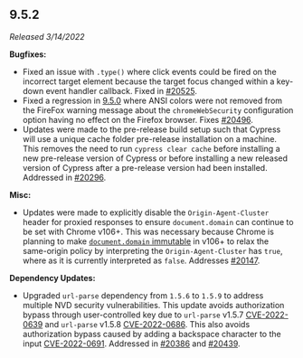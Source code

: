 ## 9.5.2

_Released 3/14/2022_

**Bugfixes:**

- Fixed an issue with `.type()` where click events could be fired on the
  incorrect target element because the target focus changed within a key-down
  event handler callback. Fixed in
  [#20525](https://github.com/cypress-io/cypress/pulls/20525).
- Fixed a regression in [9.5.0](/guides/references/changelog#9-5-0) where ANSI
  colors were not removed from the FireFox warning message about the
  `chromeWebSecurity` configuration option having no effect on the Firefox
  browser. Fixes [#20496](https://github.com/cypress-io/cypress/issues/20496).
- Updates were made to the pre-release build setup such that Cypress will use a
  unique cache folder pre-release installation on a machine. This removes the
  need to run `cypress clear cache` before installing a new pre-release version
  of Cypress or before installing a new released version of Cypress after a
  pre-release version had been installed. Addressed in
  [#20296](https://github.com/cypress-io/cypress/pulls/20296).

**Misc:**

- Updates were made to explicitly disable the `Origin-Agent-Cluster` header for
  proxied responses to ensure `document.domain` can continue to be set with
  Chrome v106+. This was necessary because Chrome is planning to make
  [`document.domain` immutable](https://developer.chrome.com/blog/immutable-document-domain/)
  in v106+ to relax the same-origin policy by interpreting the
  `Origin-Agent-Cluster` has `true`, where as it is currently interpreted as
  `false`. Addresses
  [#20147](https://github.com/cypress-io/cypress/issues/20147).

**Dependency Updates:**

- Upgraded `url-parse` dependency from `1.5.6` to `1.5.9` to address multiple
  NVD security vulnerabilities. This update avoids authorization bypass through
  user-controlled key due to `url-parse` v1.5.7
  [CVE-2022-0639](https://nvd.nist.gov/vuln/detail/CVE-2022-0639) and
  `url-parse` v1.5.8
  [CVE-2022-0686](https://nvd.nist.gov/vuln/detail/CVE-2022-0686). This also
  avoids authorization bypass caused by adding a backspace character to the
  input [CVE-2022-0691](https://nvd.nist.gov/vuln/detail/CVE-2022-0691).
  Addressed in [#20386](https://github.com/cypress-io/cypress/pull/20386) and
  [#20439](https://github.com/cypress-io/cypress/issues/20439).
